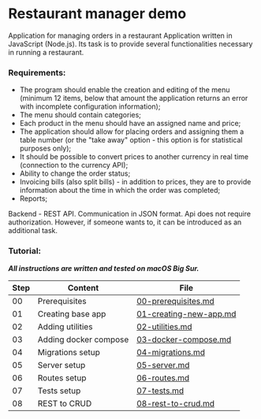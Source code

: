 # Restaurant manager demo

Application for managing orders in a restaurant
Application written in JavaScript (Node.js). Its task is to provide several functionalities
necessary in running a restaurant.

### Requirements:

- The program should enable the creation and editing of the menu (minimum 12 items, below that amount the application
  returns an error with incomplete configuration information);
- The menu should contain categories;
- Each product in the menu should have an assigned name and price;
- The application should allow for placing orders and assigning them a table number (or the "take away" option - this
  option is for statistical purposes only);
- It should be possible to convert prices to another currency in real time (connection to the currency API);
- Ability to change the order status;
- Invoicing bills (also split bills) - in addition to prices, they are to provide information about the time
  in which the order was completed;
- Reports;

Backend - REST API. Communication in JSON format. Api does not require authorization. However, if someone wants to,
it can be introduced as an additional task.

### Tutorial:

_**All instructions are written and tested on macOS Big Sur.**_

| Step | Content               | File                                                  |
| ---- | --------------------- | ----------------------------------------------------- |
| 00   | Prerequisites         | [00-prerequisites.md](help/00-prerequisites.md)       |
| 01   | Creating base app     | [01-creating-new-app.md](help/01-creating-new-app.md) |
| 02   | Adding utilities      | [02-utilities.md](help/02-utilities.md)               |
| 03   | Adding docker compose | [03-docker-compose.md](help/03-docker-compose.md)     |
| 04   | Migrations setup      | [04-migrations.md](help/04-migrations.md)             |
| 05   | Server setup          | [05-server.md](help/05-server.md)                     |
| 06   | Routes setup          | [06-routes.md](help/06-routes.md)                     |
| 07   | Tests setup           | [07-tests.md](help/07-tests.md)                       |
| 08   | REST to CRUD          | [08-rest-to-crud.md](help/08-rest-to-crud.md)         |
